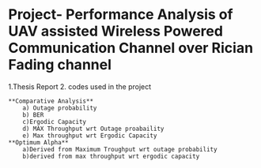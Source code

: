 # Project-  Performance Analysis of UAV assisted Wireless Powered Communication Channel over Rician Fading channel 
 1.Thesis Report
 2. codes used in the project


    **Comparative Analysis**
        a) Outage probability 
        b) BER 
        c)Ergodic Capacity
        d) MAX Throughput wrt Outage proabaility
        e) Max throughput wrt Ergodic Capacity      
    **Optimum Alpha**
        a)Derived from Maximum Troughput wrt outage probability
        b)derived from max throughput wrt ergodic capacity
     
